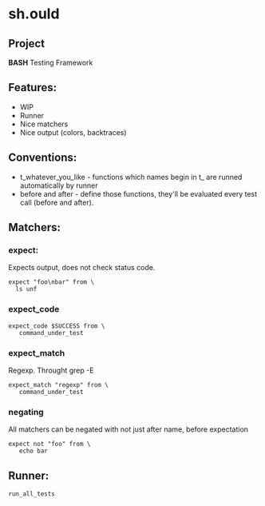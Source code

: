 # sh.ould

## Project

**BASH** Testing Framework

## Features:
 * WIP
 * Runner
 * Nice matchers
 * Nice output (colors, backtraces)

## Conventions:
 * t\_whatever\_you\_like - functions which names begin in t\_ are runned
   automatically by runner
 * before and after - define those functions, they'll be evaluated every test call (before and after).


## Matchers:

### expect:

Expects output, does not check status code.

    expect "foo\nbar" from \
      ls unf

### expect\_code

    expect_code $SUCCESS from \
       command_under_test

### expect\_match

Regexp. Throught grep -E

    expect_match "regexp" from \
       command_under_test

### negating

All matchers can be negated with not just after name, before expectation

    expect not "foo" from \
       echo bar

## Runner:

    run_all_tests
